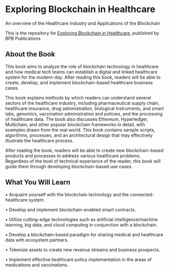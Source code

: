 # Exploring Blockchain in Healthcare

An overview of the Healthcare Industry and Applications of the Blockchain

This is the repository for [Exploring Blockchain in Healthcare](https://bpbonline.com/products/exploring-blockchain-in-healthcare?_pos=1&_sid=fec0bccfd&_ss=r), published by BPB Publications
## About the Book
This book aims to analyze the role of blockchain technology in healthcare and how medical tech teams can establish a digital and linked healthcare system for the modern-day. After reading this book, readers will be able to create, develop, and implement blockchain-based healthcare business cases.

This book explains methods by which readers can understand several sectors of the healthcare industry, including pharmaceutical supply chain, healthcare insurance, drug administration, biological instruments, and smart labs, genomics, vaccination administration and policies, and the processing of healthcare data. The book also discusses Ethereum, Hyperledger, Multichain, and other popular blockchain frameworks in detail, with examples drawn from the real world. This book contains sample scripts, algorithms, processes, and an architectural design that may effectively illustrate the healthcare process.

After reading the book, readers will be able to create new blockchain-based products and processes to address various healthcare problems. Regardless of the level of technical experience of the reader, this book will guide them through developing blockchain-based use cases.

## What You Will Learn

•	Acquaint yourself with the blockchain technology and the connected-healthcare system.

•	Develop and implement blockchain-enabled smart contracts.

•	Utilize cutting-edge technologies such as artificial intelligence/machine learning, big data, and cloud computing in conjunction with a blockchain.

•	Develop a blockchain-based paradigm for sharing medical and healthcare data with ecosystem partners.

•	Tokenize assets to create new revenue streams and business prospects.

•	Implement effective healthcare policy implementation in the areas of medications and vaccinations.


